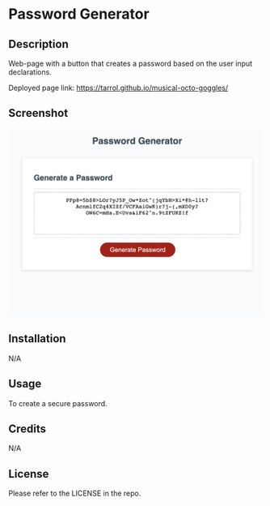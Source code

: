 # Password Generator

## Description

Web-page with a button that creates a password based on the user input declarations.

Deployed page link: https://tarrol.github.io/musical-octo-goggles/

## Screenshot
![Screenshot of the portfolio page](/screenshot.png?raw=true "Password Generator")

## Installation

N/A

## Usage

To create a secure password.

## Credits

N/A

## License

Please refer to the LICENSE in the repo.
